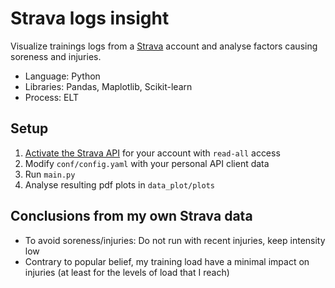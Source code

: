 # Strava logs insight
Visualize trainings logs from a [Strava](https://www.strava.com/) account and analyse factors causing soreness and injuries.

* Language: Python
* Libraries: Pandas, Maplotlib, Scikit-learn
* Process: ELT

## Setup
1. [Activate the Strava API](https://developers.strava.com/docs/getting-started/) for your account with ```read-all``` access
2. Modify ```conf/config.yaml``` with your personal API client data
3. Run ```main.py```
4. Analyse resulting pdf plots in ```data_plot/plots```

## Conclusions from my own Strava data
- To avoid soreness/injuries: Do not run with recent injuries, keep intensity low
- Contrary to popular belief, my training load have a minimal impact on injuries (at least for the levels of load that I reach)
